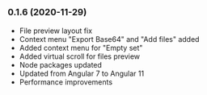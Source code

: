 ## <small>0.1.6 (2020-11-29)</small>

- File preview layout fix
- Context menu "Export Base64" and "Add files" added
- Added context menu for "Empty set"
- Added virtual scroll for files preview
- Node packages updated
- Updated from Angular 7 to Angular 11
- Performance improvements

